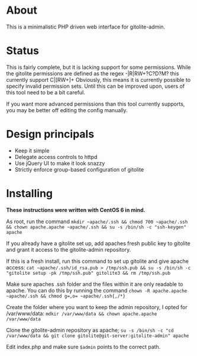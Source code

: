 About
=====
This is a minimalistic PHP driven web interface for gitolite-admin.

Status
======
This is fairly complete, but it is lacking support for some permissions.
While the gitolite permissions are defined as the regex -|R|RW+?C?D?M? this currently support C|[RW+]+
Obviously, this means it is currently possible to specify invalid permission sets.
Until this can be improved upon, users of this tool need to be a bit careful.

If you want more advanced permissions than this tool currently supports, you may be better off editing the config manually.

Design principals
=================
- Keep it simple
- Delegate access controls to httpd
- Use jQuery UI to make it look snazzy
- Strictly enforce group-based configuration of gitolite

Installing
==========
**These instructions were written with CentOS 6 in mind.**

As root, run the command `mkdir ~apache/.ssh && chmod 700 ~apache/.ssh && chown apache.apache ~apache/.ssh && su -s /bin/sh -c "ssh-keygen" apache`

If you already have a gitolite set up, add apaches fresh public key to gitolite and grant it access to the gitolite-admin repository.

If this is a fresh install, run this command to set up gitolite and give apache access:
`cat ~apache/.ssh/id_rsa.pub > /tmp/ssh.pub && su -s /bin/sh -c "gitolite setup -pk /tmp/ssh.pub" gitolite3 && rm /tmp/ssh.pub`

Make sure apaches .ssh folder and the files within it are only readable to apache.
You can do this by running the command `chown -R apache.apache ~apache/.ssh && chmod g=,o= ~apache/.ssh{,/*}`

Create the folder where you want to keep the admin repository, I opted for /var/www/data:
`mdkir /var/www/data && chown apache.apache /var/www/data`

Clone the gitolite-admin repository as apache;
`su -s /bin/sh -c "cd /var/www/data && git clone gitolite@git-server:gitolite-admin" apache`

Edit index.php and make sure `$admin` points to the correct path.
